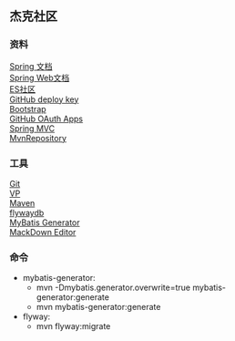 ## 杰克社区
### 资料
[Spring 文档](https://spring.io/guides)  
[Spring Web文档](https://spring.io/guides/gs/serving-web-content/)  
[ES社区](https://elasticsearch.cn/explore)  
[GitHub deploy key](https://developer.github.com/v3/guides/managing-deploy-keys/#deploy-keys)  
[Bootstrap](https://developer.github.com/apps/building-github-apps/)  
[GitHub OAuth Apps](https://developer.github.com/apps/building-github-apps/)  
[Spring MVC](https://docs.spring.io/spring/docs/current/spring-framework-reference/web.html#mvc-handlermapping-interceptor)  
[MvnRepository](https://mvnrepository.com/)

### 工具
[Git](https://git-scm.com/downloads)  
[VP](https://www.visual-paradigm.com)  
[Maven](https://archive.apache.org/dist/maven/maven-3/3.5.4/)  
[flywaydb](https://flywaydb.org/)  
[MyBatis Generator](http://mybatis.org/generator/)  
[MackDown Editor](https://github.com/pandao/editor.md)  

### 命令  
- mybatis-generator:  
   - mvn -Dmybatis.generator.overwrite=true mybatis-generator:generate  
   - mvn mybatis-generator:generate  
- flyway:  
   - mvn flyway:migrate  